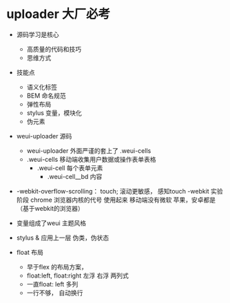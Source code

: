 # uploader 大厂必考

- 源码学习是核心
  - 高质量的代码和技巧
  - 思维方式

- 技能点
  - 语义化标签
  - BEM 命名规范
  - 弹性布局
  - stylus 变量，模块化
  - 伪元素
- weui-uploader 源码
  - weui-uploader 外面严谨的套上了 .weui-cells
  - .weui-cells 移动端收集用户数据或操作表单表格
    - .weui-cell 每个表单元素
      -  .weui-cell__bd 内容
- -webkit-overflow-scrolling： touch;
  滚动更敏感， 感知touch
  -webkit  实验阶段
    chrome 浏览器内核的代号  使用起来
    移动端没有微软   苹果，安卓都是（基于webkit的浏览器）
- 变量组成了weui 主题风格
- stylus & 应用上一层 伪类，伪状态
- float 布局
  - 早于flex 的布局方案，
  - float:left, float:right 左浮 右浮 两列式
  - 一直float: left 多列
  - 一行不够， 自动换行
  